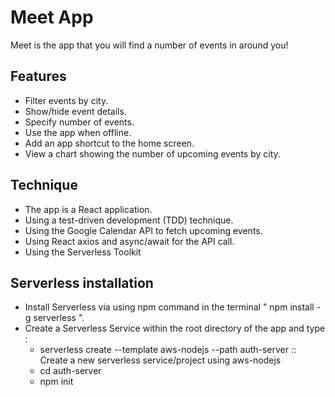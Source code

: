 # Meet App
Meet is the app that you will find a number of events in around you!

## Features
- Filter events by city.
- Show/hide event details.
- Specify number of events.
- Use the app when offline.
- Add an app shortcut to the home screen.
- View a chart showing the number of upcoming events by city.

## Technique
- The app is a React application.
- Using a test-driven development (TDD) technique.
- Using the Google Calendar API to fetch upcoming events.
- Using React axios and async/await for the API call.
- Using the Serverless Toolkit

## Serverless installation
- Install Serverless via using npm command in the terminal " npm install -g serverless ".
- Create a Serverless Service within the root directory of the app and type : 
  - serverless create --template aws-nodejs --path auth-server :: Create a new serverless service/project using aws-nodejs
  - cd auth-server 
  - npm init

